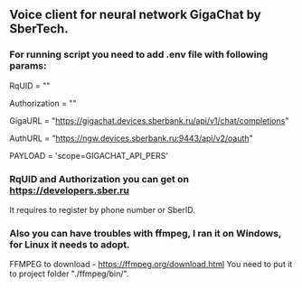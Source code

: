 ## Voice client for neural network GigaChat by SberTech.

### For running script you need to add .env file with following params:


RqUID = ""

Authorization = ""

GigaURL = "https://gigachat.devices.sberbank.ru/api/v1/chat/completions"

AuthURL = "https://ngw.devices.sberbank.ru:9443/api/v2/oauth"

PAYLOAD = 'scope=GIGACHAT_API_PERS'



### RqUID and Authorization you can get on https://developers.sber.ru
It requires to register by phone number or SberID.


### Also you can have troubles with ffmpeg, I ran it on Windows, for Linux it needs to adopt.
FFMPEG to download - https://ffmpeg.org/download.html
You need to put it to project folder "./ffmpeg/bin/".
